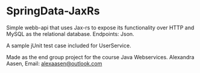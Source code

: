 # SpringData-JaxRs
Simple webb-api that uses Jax-rs to expose its functionality over HTTP
and MySQL as the relational database. Endpoints: Json.

A sample jUnit test case included for UserService.

Made as the end group project for the course Java Webservices. Alexandra Aasen, Email: alexaasen@outlook.com
